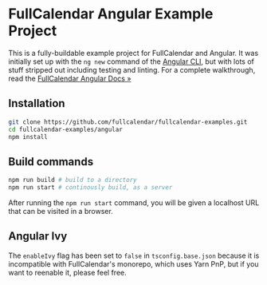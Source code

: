 
# FullCalendar Angular Example Project

This is a fully-buildable example project for FullCalendar and Angular. It was initially set up with the `ng new` command of the [Angular CLI], but with lots of stuff stripped out including testing and linting. For a complete walkthrough, read the [FullCalendar Angular Docs &raquo;](https://fullcalendar.io/docs/angular)

## Installation

```bash
git clone https://github.com/fullcalendar/fullcalendar-examples.git
cd fullcalendar-examples/angular
npm install
```

## Build commands

```bash
npm run build # build to a directory
npm run start # continously build, as a server
```

After running the `npm run start` command, you will be given a localhost URL that can be visited in a browser.


## Angular Ivy

The `enableIvy` flag has been set to `false` in `tsconfig.base.json` because it is incompatible with FullCalendar's monorepo, which uses Yarn PnP, but if you want to reenable it, please feel free.


[Angular CLI]: https://cli.angular.io/
